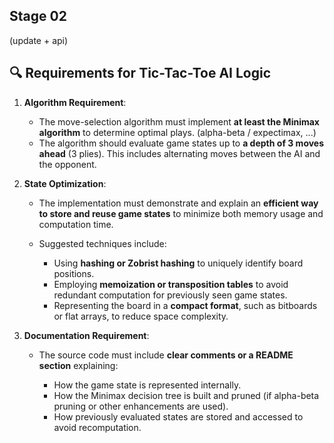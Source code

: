 
## Stage 02
(update + api) 

## 🔍 Requirements for Tic-Tac-Toe AI Logic

1. **Algorithm Requirement**:

   * The move-selection algorithm must implement **at least the Minimax algorithm** to determine optimal plays. (alpha-beta / expectimax, ...)
   * The algorithm should evaluate game states up to **a depth of 3 moves ahead** (3 plies). This includes alternating moves between the AI and the opponent.

2. **State Optimization**:

   * The implementation must demonstrate and explain an **efficient way to store and reuse game states** to minimize both memory usage and computation time.
   * Suggested techniques include:

     * Using **hashing or Zobrist hashing** to uniquely identify board positions.
     * Employing **memoization or transposition tables** to avoid redundant computation for previously seen game states.
     * Representing the board in a **compact format**, such as bitboards or flat arrays, to reduce space complexity.

3. **Documentation Requirement**:

   * The source code must include **clear comments or a README section** explaining:

     * How the game state is represented internally.
     * How the Minimax decision tree is built and pruned (if alpha-beta pruning or other enhancements are used).
     * How previously evaluated states are stored and accessed to avoid recomputation.

